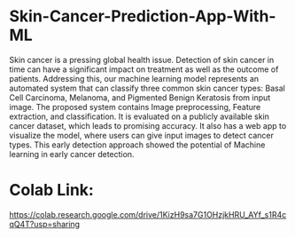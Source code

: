 # Skin-Cancer-Prediction-App-With-ML
Skin cancer is a pressing global health issue. Detection of skin cancer in time can have a significant impact on treatment as well as the outcome of patients. Addressing this, our machine learning model represents an automated system that can classify three common skin cancer types: Basal Cell Carcinoma, Melanoma, and Pigmented Benign Keratosis from input image. The proposed system contains Image preprocessing, Feature extraction, and classification. It is evaluated on a publicly available skin cancer dataset, which leads to promising accuracy. It also has a web app to visualize the model, where users can give input images to detect cancer types. This early detection approach showed the potential of Machine learning in early cancer detection.

# Colab Link:
https://colab.research.google.com/drive/1KizH9sa7G1OHzjkHRU_AYf_s1R4cqQ4T?usp=sharing